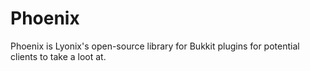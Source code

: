 # Phoenix

Phoenix is Lyonix's open-source library for Bukkit plugins for potential clients to take a loot at.